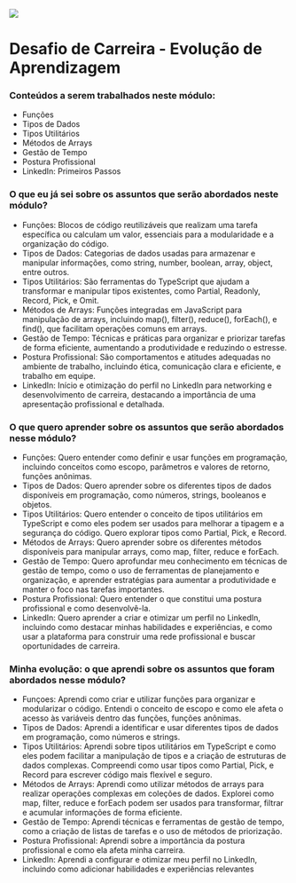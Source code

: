 ![](https://i.imgur.com/xG74tOh.png)

# Desafio de Carreira - Evolução de Aprendizagem 

### Conteúdos a serem trabalhados neste módulo:

- Funções
- Tipos de Dados
- Tipos Utilitários
- Métodos de Arrays
- Gestão de Tempo
- Postura Profissional
- LinkedIn: Primeiros Passos

### O que eu já sei sobre os assuntos que serão abordados neste módulo?

- Funções: Blocos de código reutilizáveis que realizam uma tarefa específica ou calculam um valor, essenciais para a modularidade e a organização do código.
- Tipos de Dados: Categorias de dados usadas para armazenar e manipular informações, como string, number, boolean, array, object, entre outros.
- Tipos Utilitários: São ferramentas do TypeScript que ajudam a transformar e manipular tipos existentes, como Partial, Readonly, Record, Pick, e Omit.
- Métodos de Arrays: Funções integradas em JavaScript para manipulação de arrays, incluindo map(), filter(), reduce(), forEach(), e find(), que facilitam operações comuns em arrays.
- Gestão de Tempo: Técnicas e práticas para organizar e priorizar tarefas de forma eficiente, aumentando a produtividade e reduzindo o estresse.
- Postura Profissional: São comportamentos e atitudes adequadas no ambiente de trabalho, incluindo ética, comunicação clara e eficiente, e trabalho em equipe.
- LinkedIn: Início e otimização do perfil no LinkedIn para networking e desenvolvimento de carreira, destacando a importância de uma apresentação profissional e detalhada.

### O que quero aprender sobre os assuntos que serão abordados nesse módulo?

- Funções: Quero entender como definir e usar funções em programação, incluindo conceitos como escopo, parâmetros e valores de retorno, funções anônimas.
- Tipos de Dados: Quero aprender sobre os diferentes tipos de dados disponíveis em programação, como números, strings, booleanos e objetos.
- Tipos Utilitários: Quero entender o conceito de tipos utilitários em TypeScript e como eles podem ser usados para melhorar a tipagem e a segurança do código. Quero explorar tipos como Partial, Pick, e Record.
- Métodos de Arrays: Quero aprender sobre os diferentes métodos disponíveis para manipular arrays, como map, filter, reduce e forEach.
- Gestão de Tempo: Quero aprofundar meu conhecimento em técnicas de gestão de tempo, como o uso de ferramentas de planejamento e organização, e aprender estratégias para aumentar a produtividade e manter o foco nas tarefas importantes.
- Postura Profissional: Quero entender o que constitui uma postura profissional e como desenvolvê-la.
- LinkedIn: Quero aprender a criar e otimizar um perfil no LinkedIn, incluindo como destacar minhas habilidades e experiências, e como usar a plataforma para construir uma rede profissional e buscar oportunidades de carreira.

### Minha evolução: o que aprendi sobre os assuntos que foram abordados nesse módulo?

- Funçoes: Aprendi como criar e utilizar funções para organizar e modularizar o código. Entendi o conceito de escopo e como ele afeta o acesso às variáveis dentro das funções, funções anônimas.
- Tipos de Dados: Aprendi a identificar e usar diferentes tipos de dados em programação, como números e strings. 
- Tipos Utilitários: Aprendi sobre tipos utilitários em TypeScript e como eles podem facilitar a manipulação de tipos e a criação de estruturas de dados complexas. Compreendi como usar tipos como Partial, Pick, e Record para escrever código mais flexível e seguro.
- Métodos de Arrays: Aprendi como utilizar métodos de arrays para realizar operações complexas em coleções de dados. Explorei como map, filter, reduce e forEach podem ser usados para transformar, filtrar e acumular informações de forma eficiente.
- Gestão de Tempo: Aprendi técnicas e ferramentas de gestão de tempo, como a criação de listas de tarefas e o uso de métodos de priorização.
- Postura Profissional: Aprendi sobre a importância da postura profissional e como ela afeta minha carreira.
- LinkedIn: Aprendi a configurar e otimizar meu perfil no LinkedIn, incluindo como adicionar habilidades e experiências relevantes
